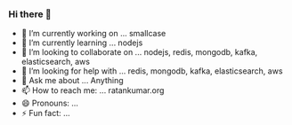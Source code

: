 ### Hi there 👋

- 🔭 I’m currently working on ... smallcase
- 🌱 I’m currently learning ... nodejs
- 👯 I’m looking to collaborate on ... nodejs, redis, mongodb, kafka, elasticsearch, aws
- 🤔 I’m looking for help with ... redis, mongodb, kafka, elasticsearch, aws
- 💬 Ask me about ... Anything
- 📫 How to reach me: ... ratankumar.org
- 😄 Pronouns: ... 
- ⚡ Fun fact: ... 
